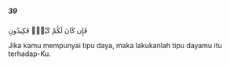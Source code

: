 ##### 39

<span class="ayah">فَإِن كَانَ لَكُمْ كَيْدٌۭ فَكِيدُونِ</span>

<span class="ayah_translation">Jika kamu mempunyai tipu daya, maka lakukanlah tipu dayamu itu terhadap-Ku.</span>
